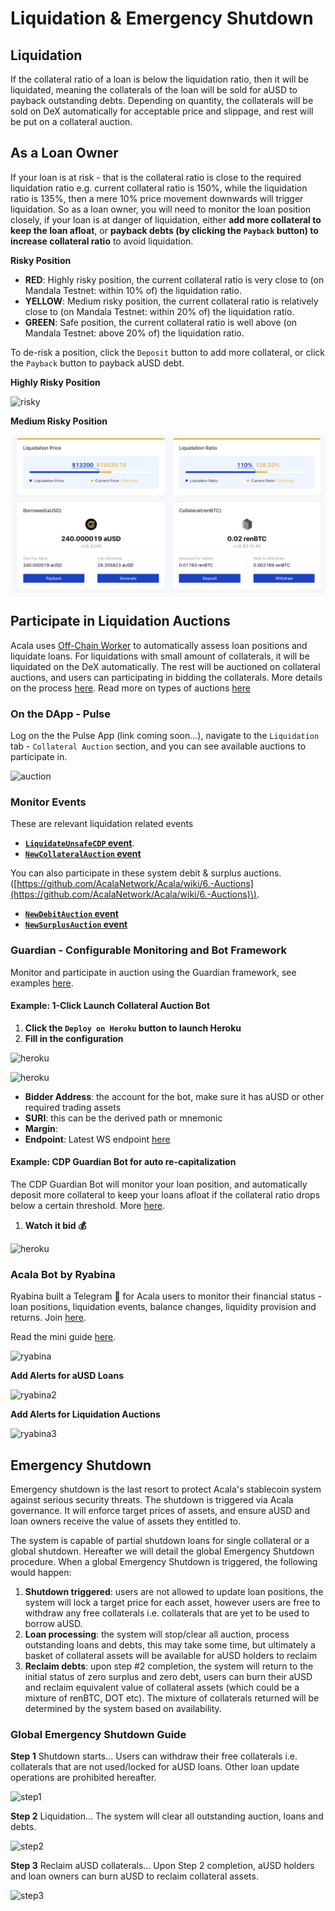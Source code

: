 # Liquidation & Emergency Shutdown

## Liquidation

If the collateral ratio of a loan is below the liquidation ratio, then it will be liquidated, meaning the collaterals of the loan will be sold for aUSD to payback outstanding debts. Depending on quantity, the collaterals will be sold on DeX automatically for acceptable price and slippage, and rest will be put on a collateral auction.

## As a Loan Owner

If your loan is at risk - that is the collateral ratio is close to the required liquidation ratio e.g. current collateral ratio is 150%, while the liquidation ratio is 135%, then a mere 10% price movement downwards will trigger liquidation. So as a loan owner, you will need to monitor the loan position closely, if your loan is at danger of liquidation, either **add more collateral to keep the loan afloat**, or **payback debts \(by clicking the `Payback` button\) to increase collateral ratio** to avoid liquidation.

**Risky Position**

* **RED**: Highly risky position, the current collateral ratio is very close to \(on Mandala Testnet: within 10% of\) the liquidation ratio.
* **YELLOW**: Medium risky position, the current collateral ratio is relatively close to \(on Mandala Testnet: within 20% of\) the liquidation ratio.
* **GREEN**: Safe position, the current collateral ratio is well above \(on Mandala Testnet: above 20% of\) the liquidation ratio.

To de-risk a position, click the `Deposit` button to add more collateral, or click the `Payback` button to payback aUSD debt.

**Highly Risky Position** 

![risky](https://github.com/AcalaNetwork/Acala/wiki/image/liquidate-risky.png)

**Medium Risky Position**

![](../../../.gitbook/assets/image%20%282%29.png)

## Participate in Liquidation Auctions

Acala uses [Off-Chain Worker](https://www.substrate.io/kb/learn-substrate/off-chain-workers) to automatically assess loan positions and liquidate loans. For liquidations with small amount of collaterals, it will be liquidated on the DeX automatically. The rest will be auctioned on collateral auctions, and users can participating in bidding the collaterals. More details on the process [here](https://github.com/AcalaNetwork/Acala/wiki#25-automatic-liquidations-of-risky-cdps). Read more on types of auctions [here](https://wiki.acala.network/learn/basics/auctions)

### On the DApp - Pulse

Log on the the Pulse App \(link coming soon...\), navigate to the `Liquidation` tab - `Collateral Auction` section, and you can see available auctions to participate in. 

![auction](https://github.com/AcalaNetwork/Acala/wiki/image/liquidate-auction.png)

### Monitor Events

These are relevant liquidation related events

* [**`LiquidateUnsafeCDP` event**](https://acala-testnet.subscan.io/event?module=cdpengine&event=liquidateunsafecdp).
* [**`NewCollateralAuction` event**](https://acala-testnet.subscan.io/event?module=auctionmanager&event=newcollateralauction)

You can also participate in these system debit & surplus auctions. \([https://github.com/AcalaNetwork/Acala/wiki/6.-Auctions](https://github.com/AcalaNetwork/Acala/wiki/6.-Auctions)\).

* [**`NewDebitAuction` event**](https://acala-testnet.subscan.io/event?module=auctionmanager&event=newdebitauction)
* [**`NewSurplusAuction` event**](https://acala-testnet.subscan.io/event?module=auctionmanager&event=newsurplusauction)

### Guardian - Configurable Monitoring and Bot Framework

Monitor and participate in auction using the Guardian framework, see examples [here](https://github.com/open-web3-stack/guardian/tree/master/packages/example-guardian).

#### **Example: 1-Click Launch Collateral Auction Bot**

1. **Click the `Deploy on Heroku` button to launch Heroku** 
2. **Fill in the configuration** 

![heroku](https://github.com/AcalaNetwork/Acala/wiki/image/liquidate-guardian2.png)

![heroku](https://github.com/AcalaNetwork/Acala/wiki/image/liquidate-guardian1.png)

* **Bidder Address**: the account for the bot, make sure it has aUSD or other required trading assets
* **SURI**: this can be the derived path or mnemonic
* **Margin**:
* **Endpoint**: Latest WS endpoint [here](https://github.com/AcalaNetwork/Acala/wiki/1.-Get-Started#mandala-test-network)

#### **Example: CDP Guardian Bot for auto re-capitalization**

The CDP Guardian Bot will monitor your loan position, and automatically deposit more collateral to keep your loans afloat if the collateral ratio drops below a certain threshold. More [here](https://github.com/open-web3-stack/guardian/tree/master/packages/example-guardian#cdp-guardian-bot).

1. **Watch it bid 💰** 

![heroku](https://github.com/AcalaNetwork/Acala/wiki/image/liquidate-guiardian3.png)

### Acala Bot by Ryabina

Ryabina built a Telegram 🤖️ for Acala users to monitor their financial status - loan positions, liquidation events, balance changes, liquidity provision and returns. Join [here](https://t.me/Acala_Ryabina_bot).

Read the mini guide [here](https://medium.com/@ryabina/mini-guide-for-acala-network-telegram-bot-by-ryabina-92990e01120).

![ryabina](https://github.com/AcalaNetwork/Acala/wiki/image/liquidate-ryabina1.png)

**Add Alerts for aUSD Loans** 

![ryabina2](https://github.com/AcalaNetwork/Acala/wiki/image/liquidate-ryabina2.png)

**Add Alerts for Liquidation Auctions** 

![ryabina3](https://github.com/AcalaNetwork/Acala/wiki/image/liquidate-ryabina3.png)

## Emergency Shutdown

Emergency shutdown is the last resort to protect Acala's stablecoin system against serious security threats. The shutdown is triggered via Acala governance. It will enforce target prices of assets, and ensure aUSD and loan owners receive the value of assets they entitled to.

The system is capable of partial shutdown loans for single collateral or a global shutdown. Hereafter we will detail the global Emergency Shutdown procedure. When a global Emergency Shutdown is triggered, the following would happen:

1. **Shutdown triggered**: users are not allowed to update loan positions, the system will lock a target price for each asset, however users are free to withdraw any free collaterals i.e. collaterals that are yet to be used to borrow aUSD.
2. **Loan processing**: the system will stop/clear all auction, process outstanding loans and debts, this may take some time, but ultimately a basket of collateral assets will be available for aUSD holders to reclaim
3. **Reclaim debts**: upon step \#2 completion, the system will return to the initial status of zero surplus and zero debt, users can burn their aUSD and reclaim equivalent value of collateral assets \(which could be a mixture of renBTC, DOT etc\). The mixture of collaterals returned will be determined by the system based on availability.

### Global Emergency Shutdown Guide

**Step 1** Shutdown starts... Users can withdraw their free collaterals i.e. collaterals that are not used/locked for aUSD loans. Other loan update operations are prohibited hereafter. 

![step1](https://github.com/AcalaNetwork/Acala/wiki/image/shutdown-1.jpg)

**Step 2** Liquidation... The system will clear all outstanding auction, loans and debts. 

![step2](https://github.com/AcalaNetwork/Acala/wiki/image/shutdown-2.jpg)

**Step 3** Reclaim aUSD collaterals... Upon Step 2 completion, aUSD holders and loan owners can burn aUSD to reclaim collateral assets.

![step3](https://github.com/AcalaNetwork/Acala/wiki/image/shutdown-3.jpg)



